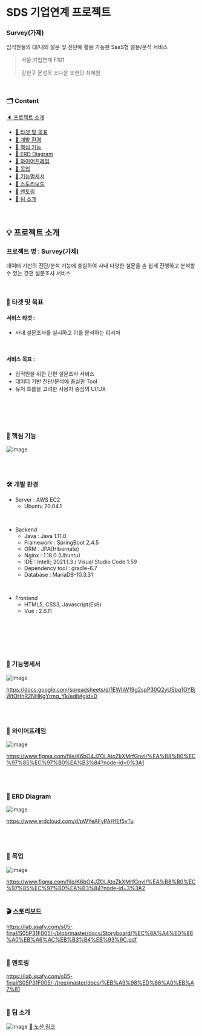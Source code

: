 # SDS 기업연계 프로젝트

### Survey(가제)

임직원들의 대/내외 설문 및 진단에 활용 가능한 SaaS형 설문/분석 서비스

> 서울 기업연계 F101
>
> 강현구 문성욱 조다운 조현민 최혜원



<br>


### 🗂 Content
[🔈 프로젝트 소개](#-프로젝트-소개)
   <br>
   - [📑 타겟 및 목표](#-타겟-및-목표)
   - [📑 개발 환경](#-개발-환경)
   - [📑 핵심 기능](#-핵심-기능)
   - [📑 ERD Diagram](#-erd-diagram)
   - [📑 와이어프레임](#-와이어프레임)
   - [📑 목업](#-목업)
   - [📑 기능명세서](#-기능명세서)
   - [📑 스토리보드](#-스토리보드)
   - [📑 멘토링](#-멘토링)
   - [📑 팀 소개](#-팀-소개)
     <br>
<br><br>

## 💡 프로젝트 소개
### 프로젝트 명 : Survey(가제)
데이터 기반의 진단/분석 기능에 충실하여 
사내 다양한 설문을 손 쉽게 진행하고 분석할 수 있는 간편 설문조사 서비스


<br>

### 🔔 타겟 및 목표
#### 서비스 타겟 : 
- 사내 설문조사를 실시하고 이를 분석하는 리서처
<br>

#### 서비스 목표 :
- 임직원을 위한 간편 설문조사 서비스
- 데이터 기반 진단/분석에 충실한 Tool
- 유저 흐름을 고려한 사용자 중심의 UI/UX
<br>

      
<br><br>

### 📌 핵심 기능
![image](/uploads/5e302770cd1d9e61edc4c54938591bc2/image.png)

<br><br>

### 🛠 개발 환경

- Server : AWS EC2
  - Ubuntu 20.04.1

<br>

- Backend
  - Java : Java 1.11.0
  - Framework : SpringBoot 2.4.5
  - ORM : JPA(Hibernate)
  - Nginx : 1.18.0 (Ubuntu)
  - IDE : Intellij 2021.1.3 / Visual Studio Code 1.59
  - Dependency tool : gradle-6.7
  - Database : MariaDB-10.3.31

<br>

- Frontend
  - HTML5, CSS3, Javascript(Es6)
  - Vue : 2.6.11

<br><br>


<br><br>

### 💎 기능명세서

![image](/uploads/d41601b5e31513dd76196101dc468239/image.png)

https://docs.google.com/spreadsheets/d/1EWhW19g2spP30Q2yUSbq1GYBjWtOHhR2NHKgYrmg_Yk/edit#gid=0

<br><br>

### 📖 와이어프레임

![image](/uploads/f3445d1c9c257ee95c316f404c5ce56f/image.png)

https://www.figma.com/file/K6bO4JZOLAtoZkXMrfGnvI/%EA%B8%B0%EC%97%85%EC%97%B0%EA%B3%84?node-id=0%3A1

<br><br>

### 📌 ERD Diagram

![image](/uploads/35682ee09500fb45003f92485c07495e/image.png)

https://www.erdcloud.com/d/pWYeAFyPAHfEf5vTu

<br><br>


### 🎨 목업

![image](/uploads/c8c21da3f4c2ce471175d5547f6a91e7/image.png)

https://www.figma.com/file/K6bO4JZOLAtoZkXMrfGnvI/%EA%B8%B0%EC%97%85%EC%97%B0%EA%B3%84?node-id=3%3A2
<br><br>

### 🎬 스토리보드

https://lab.ssafy.com/s05-final/S05P31F005/-/blob/master/docs/Storyboard/%EC%8A%A4%ED%86%A0%EB%A6%AC%EB%B3%B4%EB%93%9C.pdf
<br><br>

### 🙌 멘토링

https://lab.ssafy.com/s05-final/S05P31F005/-/tree/master/docs/%EB%A9%98%ED%86%A0%EB%A7%81
<br><br>

### 📢 팀 소개
![image](/uploads/7ef0aaf897ebc7c31eac2cae7091721a/image.png)
[🔗 노션 링크](https://www.notion.so/7ca9c079a57c44acb4a2926fd1ea218b)

<br><br>
